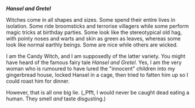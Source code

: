 _**Hansel and Gretel**_


Witches come in all shapes and sizes. Some spend their entire lives in isolation. Some ride broomsticks and terrorise
villagers while some perform magic tricks at birthday parties. Some look like the stereotypical old hag, with pointy 
noses and warts and skin as green as leaves, whereas some look like normal earthly beings. Some are nice while others 
are wicked.

I am the Candy Witch, and I am supposedly of the latter variety. You might have heard of the famous fairy tale _Hansel
and Gretel_. Yes, I am the very woman who is rumoured to have lured the "innocent" children into my gingerbread house,
locked Hansel in a cage, then tried to fatten him up so I could roast him for dinner.

However, that is all one big lie. (_Pfft, I would never be caught dead eating a human. They smell *and* taste disgusting.)
